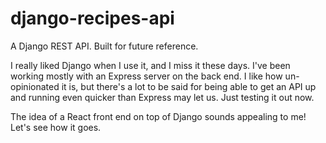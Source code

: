 # django-recipes-api
A Django REST API. Built for future reference.

I really liked Django when I use it, and I miss it these days. I've been working mostly with an Express server on the back end. I like how un-opinionated it is, but there's a lot to be said for being able to get an API up and running even quicker than Express may let us. Just testing it out now.

The idea of a React front end on top of Django sounds appealing to me! Let's see how it goes.
